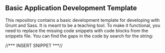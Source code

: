 ## Basic Application Development Template

This repository contains a basic development template for developing with Grunt and Sass.  It is meant to be a teaching tool.
To make it functional, you need to replace the missing code snippets with code blocks from the snippets file.  You can find the gaps in the code by search for the string:

//*** INSERT SNIPPET ***//
